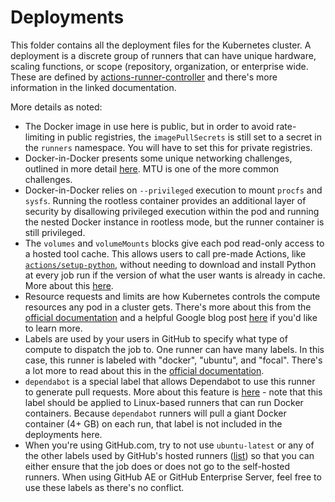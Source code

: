 # Deployments

This folder contains all the deployment files for the Kubernetes cluster.  A deployment is a discrete group of runners that can have unique hardware, scaling functions, or scope (repository, organization, or enterprise wide.  These are defined by [actions-runner-controller](https://github.com/actions/actions-runner-controller) and there's more information in the linked documentation.

More details as noted:

- The Docker image in use here is public, but in order to avoid rate-limiting in public registries, the `imagePullSecrets` is still set to a secret in the `runners` namespace.  You will have to set this for private registries.
- Docker-in-Docker presents some unique networking challenges, outlined in more detail [here](../docs/tips-and-tricks.md#nested-virtualization).  MTU is one of the more common challenges.
- Docker-in-Docker relies on `--privileged` execution to mount `procfs` and `sysfs`.  Running the rootless container provides an additional layer of security by disallowing privileged execution within the pod and running the nested Docker instance in rootless mode, but the runner container is still privileged.
- The `volumes` and `volumeMounts` blocks give each pod read-only access to a hosted tool cache.  This allows users to call pre-made Actions, like [`actions/setup-python`](https://github.com/actions/setup-python), without needing to download and install Python at every job run if the version of what the user wants is already in cache.  More about this [here](../cluster-configs/README.md#tool-cache-for-runners-using-persistentvolumeclaim).
- Resource requests and limits are how Kubernetes controls the compute resources any pod in a cluster gets.  There's more about this from the [official documentation](https://kubernetes.io/docs/concepts/configuration/manage-resources-containers/) and a helpful Google blog post [here](https://cloud.google.com/blog/products/containers-kubernetes/kubernetes-best-practices-resource-requests-and-limits) if you'd like to learn more.
- Labels are used by your users in GitHub to specify what type of compute to dispatch the job to.  One runner can have many labels.  In this case, this runner is labeled with "docker", "ubuntu", and "focal".  There's a lot more to read about this in the [official documentation](https://docs.github.com/en/actions/hosting-your-own-runners/using-labels-with-self-hosted-runners).
- `dependabot` is a special label that allows Dependabot to use this runner to generate pull requests.  More about this feature is [here](https://docs.github.com/en/enterprise-server@latest/admin/github-actions/enabling-github-actions-for-github-enterprise-server/managing-self-hosted-runners-for-dependabot-updates) - note that this label should be applied to Linux-based runners that can run Docker containers.  Because `dependabot` runners will pull a giant Docker container (4+ GB) on each run, that label is not included in the deployments here.
- When you're using GitHub.com, try to not use `ubuntu-latest` or any of the other labels used by GitHub's hosted runners ([list](https://docs.github.com/en/enterprise-cloud@latest/actions/using-workflows/workflow-syntax-for-github-actions#choosing-github-hosted-runners)) so that you can either ensure that the job does or does not go to the self-hosted runners.  When using GitHub AE or GitHub Enterprise Server, feel free to use these labels as there's no conflict.
